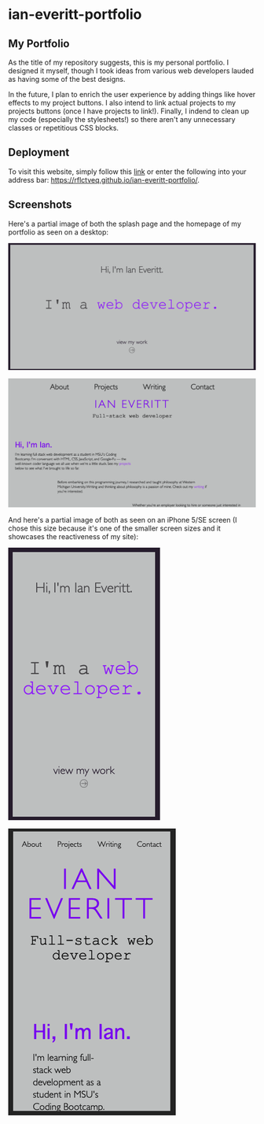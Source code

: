 # ian-everitt-portfolio

## My Portfolio
As the title of my repository suggests, this is my personal portfolio. I designed it myself, though I took ideas from various web developers lauded as having some of the best designs. 

In the future, I plan to enrich the user experience by adding things like hover effects to my project buttons. I also intend to link actual projects to my projects buttons (once I have projects to link!). Finally, I indend to clean up my code (especially the stylesheets!) so there aren't any unnecessary classes or repetitious CSS blocks.  

## Deployment 
To visit this website, simply follow this [link](https://rflctveq.github.io/ian-everitt-portfolio/) or enter the following into your address bar: https://rflctveq.github.io/ian-everitt-portfolio/. 

## Screenshots
Here's a partial image of both the splash page and the homepage of my portfolio as seen on a desktop:

![desktop-splash](assets/images/desktop-splash.png)

![desktop-homepage](assets/images/desktop-homepage.png)

And here's a partial image of both as seen on an iPhone 5/SE screen (I chose this size because it's one of the smaller screen sizes and it showcases the reactiveness of my site): 

![mobile-splash](assets/images/mobile-splash.png)

![mobile-homepage](assets/images/mobile-homepage.png)
